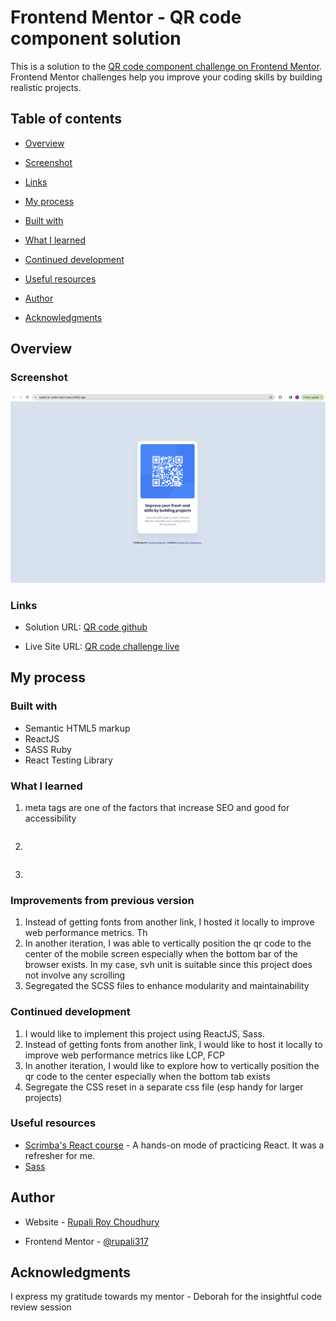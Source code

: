 
# Frontend Mentor - QR code component solution

  

This is a solution to the [QR code component challenge on Frontend Mentor](https://www.frontendmentor.io/challenges/qr-code-component-iux_sIO_H). Frontend Mentor challenges help you improve your coding skills by building realistic projects.

  

## Table of contents

  

- [Overview](#overview)

- [Screenshot](#screenshot)

- [Links](#links)

- [My process](#my-process)

- [Built with](#built-with)

- [What I learned](#what-i-learned)

- [Continued development](#continued-development)

- [Useful resources](#useful-resources)

- [Author](#author)

- [Acknowledgments](#acknowledgments)

  

## Overview

  

### Screenshot

![QR code component screenshot](https://github.com/rupali317/qr-code-challenge-react-sass/blob/main/public/images/QR%20code%20challenge%20screenshot.png)



### Links

  

- Solution URL: [QR code github](https://github.com/rupali317/qr-code-challenge-react-sass)

- Live Site URL: [QR code challenge live](https://rupali-qr-code-react-sass.netlify.app/)

  

## My process

  

### Built with

  

- Semantic HTML5 markup
- ReactJS
- SASS Ruby
- React Testing Library



  

### What I learned

  
1. meta tags are one of the factors that increase SEO and good for accessibility

```html

```

2. 

```html

```

3. 

### Improvements from previous version

1) Instead of getting fonts from another link, I hosted it locally to improve web performance metrics. Th
2) In another iteration, I was able to vertically position the qr code to the center of the mobile screen especially when the bottom bar of the browser exists. In my case, svh unit is suitable since this project does not involve any scrolling
3) Segregated the SCSS files to enhance modularity and maintainability 

### Continued development

  

1) I would like to implement this project using ReactJS, Sass.
2) Instead of getting fonts from another link, I would like to host it locally to improve web performance metrics like LCP, FCP
3) In another iteration, I would like to explore how to vertically position the qr code to the center especially when the bottom tab exists
4) Segregate the CSS reset in a separate css file (esp handy for larger projects)


  

### Useful resources

  

- [Scrimba's React course](https://scrimba.com/learn/learnreact) - A hands-on mode of practicing React. It was a refresher for me.
- [Sass](https://sass-lang.com/)
  

## Author

  

- Website - [Rupali Roy Choudhury](https://www.linkedin.com/in/rupali-rc/)

- Frontend Mentor - [@rupali317](https://www.frontendmentor.io/profile/rupali317)


  

## Acknowledgments

I express my gratitude towards my mentor - Deborah for the insightful code review session
